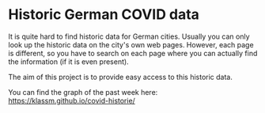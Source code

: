Historic German COVID data
==========================

It is quite hard to find historic data for German cities. Usually you can only look up the historic data on the city's own web pages. However, each page is different, so you have to search on each page where you can actually find the information (if it is even present).

The aim of this project is to provide easy access to this historic data.

You can find the graph of the past week here: https://klassm.github.io/covid-historie/ 
